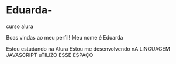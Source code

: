 # Eduarda-
curso alura

Boas vindas ao meu perfil!
Meu nome é Eduarda 

Estou estudando na Alura 
Estou me desenvolvendo nA LiNGUAGEM JAVASCRIPT
uTILIZO ESSE ESPAÇO 
